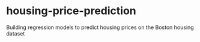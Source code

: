 # housing-price-prediction
Building regression models to predict housing prices on the Boston housing dataset

